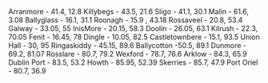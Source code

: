 Arranmore - 41.4, 12.8
Killybegs - 43.5, 21.6
Sligo - 41.1, 30.1
Malin - 61.6, 3.08
Ballyglass - 16.1, 31.1
Roonagh - 15.9 , 43.18
Rossaveel - 20.8, 53.4
Galway - 33.05, 55
InisMore - 20.15, 58.3
Doolin - 26.05, 63.1
Kilrush - 22.3, 70.05
Fenit - 16.45, 78
Dingle - 10.05, 82.5
Castletownbere - 15.1, 93.5
Union Hall - 30, 95
Ringaskiddy - 45.15, 89.6
Ballycotton -50.5, 89.1
Dunmore - 69.2, 81.07
Rosslare - 80.7, 79.2
Wexford - 78.7, 76.6
Arklow - 84.3, 65.9
Dublin Port - 83.5, 53.2
Howth - 85.95, 52.39
Skerries - 85.7, 47.9
Port Oriel - 80.7, 36.9

